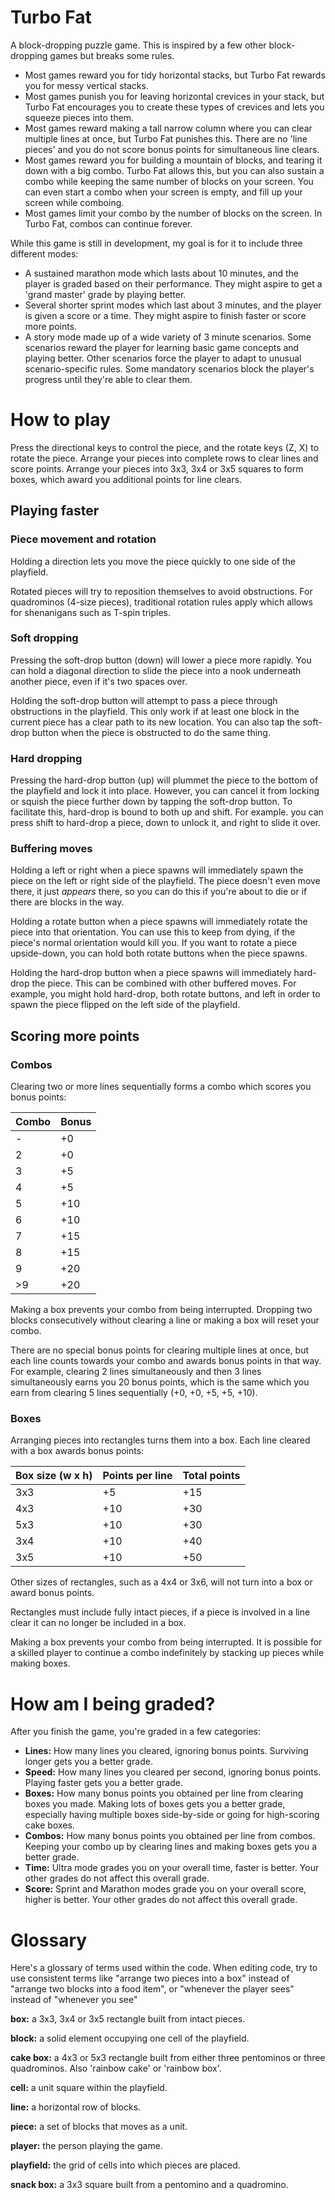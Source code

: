 # Turbo Fat
A block-dropping puzzle game. This is inspired by a few other block-dropping games but breaks some rules.

  * Most games reward you for tidy horizontal stacks, but Turbo Fat rewards you for messy vertical stacks.
  * Most games punish you for leaving horizontal crevices in your stack, but Turbo Fat encourages you to create these types of crevices and lets you squeeze pieces into them.
  * Most games reward making a tall narrow column where you can clear multiple lines at once, but Turbo Fat punishes this. There are no 'line pieces' and you do not score bonus points for simultaneous line clears.
  * Most games reward you for building a mountain of blocks, and tearing it down with a big combo. Turbo Fat allows this, but you can also sustain a combo while keeping the same number of blocks on your screen. You can even start a combo when your screen is empty, and fill up your screen while comboing.
  * Most games limit your combo by the number of blocks on the screen. In Turbo Fat, combos can continue forever.

While this game is still in development, my goal is for it to include three different modes:

  * A sustained marathon mode which lasts about 10 minutes, and the player is graded based on their performance. They might aspire to get a 'grand master' grade by playing better.
  * Several shorter sprint modes which last about 3 minutes, and the player is given a score or a time. They might aspire to finish faster or score more points.
  * A story mode made up of a wide variety of 3 minute scenarios. Some scenarios reward the player for learning basic game concepts and playing better. Other scenarios force the player to adapt to unusual scenario-specific rules. Some mandatory scenarios block the player's progress until they're able to clear them.

# How to play

Press the directional keys to control the piece, and the rotate keys (Z, X) to rotate the piece. Arrange your pieces into complete rows to clear lines and score points. Arrange your pieces into 3x3, 3x4 or 3x5 squares to form boxes, which award you additional points for line clears.

## Playing faster

### Piece movement and rotation

Holding a direction lets you move the piece quickly to one side of the playfield.

Rotated pieces will try to reposition themselves to avoid obstructions. For quadrominos (4-size pieces), traditional rotation rules apply which allows for shenanigans such as T-spin triples.

### Soft dropping

Pressing the soft-drop button (down) will lower a piece more rapidly. You can hold a diagonal direction to slide the piece into a nook underneath another piece, even if it's two spaces over.

Holding the soft-drop button will attempt to pass a piece through obstructions in the playfield. This only work if at least one block in the current piece has a clear path to its new location. You can also tap the soft-drop button when the piece is obstructed to do the same thing.

### Hard dropping

Pressing the hard-drop button (up) will plummet the piece to the bottom of the playfield and lock it into place. However, you can cancel it from locking or squish the piece further down by tapping the soft-drop button. To facilitate this, hard-drop is bound to both up and shift. For example. you can press shift to hard-drop a piece, down to unlock it, and right to slide it over.

### Buffering moves

Holding a left or right when a piece spawns will immediately spawn the piece on the left or right side of the playfield. The piece doesn't even move there, it just *appears* there, so you can do this if you're about to die or if there are blocks in the way.

Holding a rotate button when a piece spawns will immediately rotate the piece into that orientation. You can use this to keep from dying, if the piece's normal orientation would kill you. If you want to rotate a piece upside-down, you can hold both rotate buttons when the piece spawns.

Holding the hard-drop button when a piece spawns will immediately hard-drop the piece. This can be combined with other buffered moves. For example, you might hold hard-drop, both rotate buttons, and left in order to spawn the piece flipped on the left side of the playfield.

## Scoring more points

### Combos

Clearing two or more lines sequentially forms a combo which scores you bonus points:

| Combo | Bonus |
| - | - |
| - | +0 |
| 2 | +0 |
| 3 | +5 |
| 4 | +5 |
| 5 | +10 |
| 6 | +10 |
| 7 | +15 |
| 8 | +15 |
| 9 | +20 |
| >9 | +20 |

Making a box prevents your combo from being interrupted. Dropping two blocks consecutively without clearing a line or making a box will reset your combo.

There are no special bonus points for clearing multiple lines at once, but each line counts towards your combo and awards bonus points in that way. For example, clearing 2 lines simultaneously and then 3 lines simultaneously earns you 20 bonus points, which is the same which you earn from clearing 5 lines sequentially (+0, +0, +5, +5, +10).

### Boxes

Arranging pieces into rectangles turns them into a box. Each line cleared with a box awards bonus points:

| Box size (w x h) | Points per line | Total points |
| - | - | - |
| 3x3 | +5 | +15 |
| 4x3 | +10 | +30 |
| 5x3 | +10 | +30 |
| 3x4 | +10 | +40 |
| 3x5 | +10 | +50 |

Other sizes of rectangles, such as a 4x4 or 3x6, will not turn into a box or award bonus points.

Rectangles must include fully intact pieces, if a piece is involved in a line clear it can no longer be included in a box.

Making a box prevents your combo from being interrupted. It is possible for a skilled player to continue a combo indefinitely by stacking up pieces while making boxes.

# How am I being graded?

After you finish the game, you're graded in a few categories:

  * **Lines:** How many lines you cleared, ignoring bonus points. Surviving longer gets you a better grade.
  * **Speed:** How many lines you cleared per second, ignoring bonus points. Playing faster gets you a better grade.
  * **Boxes:** How many bonus points you obtained per line from clearing boxes you made. Making lots of boxes gets you a better grade, especially having multiple boxes side-by-side or going for high-scoring cake boxes.
  * **Combos:** How many bonus points you obtained per line from combos. Keeping your combo up by clearing lines and making boxes gets you a better grade.
  * **Time:** Ultra mode grades you on your overall time, faster is better. Your other grades do not affect this overall grade.
  * **Score:** Sprint and Marathon modes grade you on your overall score, higher is better. Your other grades do not affect this overall grade.

# Glossary

Here's a glossary of terms used within the code. When editing code, try to use consistent terms like "arrange two pieces into a box" instead of "arrange two blocks into a food item", or "whenever the player sees" instead of "whenever you see"

**box:** a 3x3, 3x4 or 3x5 rectangle built from intact pieces.

**block:** a solid element occupying one cell of the playfield.

**cake box:** a 4x3 or 5x3 rectangle built from either three pentominos or three quadrominos. Also 'rainbow cake' or 'rainbow box'.

**cell:** a unit square within the playfield.

**line:** a horizontal row of blocks.

**piece:** a set of blocks that moves as a unit. 

**player:** the person playing the game.

**playfield:** the grid of cells into which pieces are placed. 

**snack box:** a 3x3 square built from a pentomino and a quadromino.
